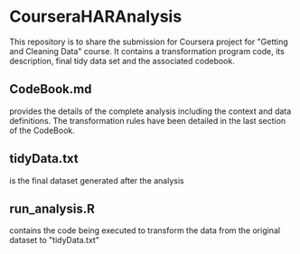 CourseraHARAnalysis
===================

This repository is to share the submission for Coursera project for "Getting and Cleaning Data" course. It contains a transformation program code, its description, final tidy data set and the associated codebook.


## CodeBook.md
provides the details of the complete analysis including the context and data definitions. The transformation rules have been detailed in the last section of the CodeBook.

## tidyData.txt
is the final dataset generated after the analysis

## run_analysis.R 
contains the code being executed to transform the data from the original dataset to "tidyData.txt"